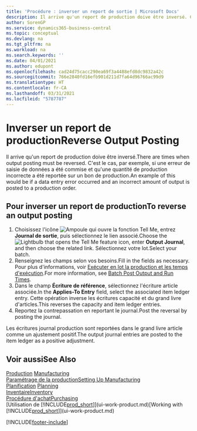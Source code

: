 ```yaml
---
title: 'Procédure : inverser un report de sortie | Microsoft Docs'
description: Il arrive qu'un report de production doive être inversé. C'est le cas, par exemple, si une erreur de saisie de données a été commise et qu'une quantité de production incorrecte a été reportée sur un bon de production.
author: SorenGP
ms.service: dynamics365-business-central
ms.topic: conceptual
ms.devlang: na
ms.tgt_pltfrm: na
ms.workload: na
ms.search.keywords: ''
ms.date: 04/01/2021
ms.author: edupont
ms.openlocfilehash: cad24d75cacc290ea69f3a4488efd8dc9832a42c
ms.sourcegitcommit: 766e2840fd16efb901d211d7fa64d96766ac99d9
ms.translationtype: HT
ms.contentlocale: fr-CA
ms.lasthandoff: 03/31/2021
ms.locfileid: "5787787"
---
```

# <a name="reverse-output-posting"></a><span data-ttu-id="a5921-104">Inverser un report de production</span><span class="sxs-lookup"><span data-stu-id="a5921-104">Reverse Output Posting</span></span>
<span data-ttu-id="a5921-105">Il arrive qu'un report de production doive être inversé.</span><span class="sxs-lookup"><span data-stu-id="a5921-105">There are times when output posting must be reversed.</span></span> <span data-ttu-id="a5921-106">C'est le cas, par exemple, si une erreur de saisie de données a été commise et qu'une quantité de production incorrecte a été reportée sur un bon de production.</span><span class="sxs-lookup"><span data-stu-id="a5921-106">An example of this would be if a data entry error occurred and an incorrect amount of output is posted to a production order.</span></span>  

## <a name="to-reverse-an-output-posting"></a><span data-ttu-id="a5921-107">Pour inverser un report de production</span><span class="sxs-lookup"><span data-stu-id="a5921-107">To reverse an output posting</span></span>  
1.  <span data-ttu-id="a5921-108">Choisissez l'icône ![Ampoule qui ouvre la fonction Tell Me](media/ui-search/search_small.png "Dites-moi ce que vous voulez faire"), entrez **Journal de sortie**, puis sélectionnez le lien associé.</span><span class="sxs-lookup"><span data-stu-id="a5921-108">Choose the ![Lightbulb that opens the Tell Me feature](media/ui-search/search_small.png "Tell me what you want to do") icon, enter **Output Journal**, and then choose the related link.</span></span> <span data-ttu-id="a5921-109">Sélectionnez votre lot.</span><span class="sxs-lookup"><span data-stu-id="a5921-109">Select your batch.</span></span>  
2. <span data-ttu-id="a5921-110">Renseignez les champs selon vos besoins.</span><span class="sxs-lookup"><span data-stu-id="a5921-110">Fill in the fields as necessary.</span></span> <span data-ttu-id="a5921-111">Pour plus d'informations, voir [Exécuter en lot la production et les temps d'exécution](production-how-to-post-output-quantity.md).</span><span class="sxs-lookup"><span data-stu-id="a5921-111">For more information, see [Batch Post Output and Run Times](production-how-to-post-output-quantity.md).</span></span>
3.  <span data-ttu-id="a5921-112">Dans le champ **Écriture de référence**, sélectionnez l'écriture article associée.</span><span class="sxs-lookup"><span data-stu-id="a5921-112">In the **Applies-To Entry** field, select the associated item ledger entry.</span></span> <span data-ttu-id="a5921-113">Cette opération inverse les écritures capacité et du grand livre d'articles.</span><span class="sxs-lookup"><span data-stu-id="a5921-113">This reverses the capacity and item ledger entries.</span></span>  
4. <span data-ttu-id="a5921-114">Reportez la contrepassation en reportant le journal.</span><span class="sxs-lookup"><span data-stu-id="a5921-114">Post the reversal by posting the journal.</span></span>  

<span data-ttu-id="a5921-115">Les écritures journal production sont reportées dans le grand livre article comme un ajustement positif.</span><span class="sxs-lookup"><span data-stu-id="a5921-115">The output journal entries are posted to the item ledger as a positive adjustment.</span></span>  

## <a name="see-also"></a><span data-ttu-id="a5921-116">Voir aussi</span><span class="sxs-lookup"><span data-stu-id="a5921-116">See Also</span></span>  
 <span data-ttu-id="a5921-117">[Production](production-manage-manufacturing.md)  </span><span class="sxs-lookup"><span data-stu-id="a5921-117">[Manufacturing](production-manage-manufacturing.md)  </span></span>  
 [<span data-ttu-id="a5921-118">Paramétrage de la production</span><span class="sxs-lookup"><span data-stu-id="a5921-118">Setting Up Manufacturing</span></span>](production-configure-production-processes.md)  
 <span data-ttu-id="a5921-119">[Planification](production-planning.md)    </span><span class="sxs-lookup"><span data-stu-id="a5921-119">[Planning](production-planning.md)    </span></span>  
 [<span data-ttu-id="a5921-120">Inventaire</span><span class="sxs-lookup"><span data-stu-id="a5921-120">Inventory</span></span>](inventory-manage-inventory.md)  
 [<span data-ttu-id="a5921-121">Procédure d'achat</span><span class="sxs-lookup"><span data-stu-id="a5921-121">Purchasing</span></span>](purchasing-manage-purchasing.md)  
 <span data-ttu-id="a5921-122">[Utilisation de [!INCLUDE[prod_short](includes/prod_short.md)]](ui-work-product.md)</span><span class="sxs-lookup"><span data-stu-id="a5921-122">[Working with [!INCLUDE[prod_short](includes/prod_short.md)]](ui-work-product.md)</span></span>  


[!INCLUDE[footer-include](includes/footer-banner.md)]
